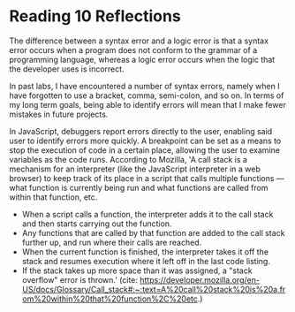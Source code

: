 # Reading 10 Reflections

The difference between a syntax error and a logic error is that a syntax error occurs when a program does not conform to the grammar of a programming language, whereas a logic error occurs when the logic that the developer uses is incorrect.

In past labs, I have encountered a number of syntax errors, namely when I have forgotten to use a bracket, comma, semi-colon, and so on. In terms of my long term goals, being able to identify errors will mean that I make fewer mistakes in future projects.

In JavaScript, debuggers report errors directly to the user, enabling said user to identify errors more quickly. A breakpoint can be set as a means to stop the execution of code in a certain place, allowing the user to examine variables as the code runs. According to Mozilla, 'A call stack is a mechanism for an interpreter (like the JavaScript interpreter in a web browser) to keep track of its place in a script that calls multiple functions — what function is currently being run and what functions are called from within that function, etc.

- When a script calls a function, the interpreter adds it to the call stack and then starts carrying out the function.
- Any functions that are called by that function are added to the call stack further up, and run where their calls are reached.
- When the current function is finished, the interpreter takes it off the stack and resumes execution where it left off in the last code listing.
- If the stack takes up more space than it was assigned, a "stack overflow" error is thrown.'
  (cite: https://developer.mozilla.org/en-US/docs/Glossary/Call_stack#:~:text=A%20call%20stack%20is%20a,from%20within%20that%20function%2C%20etc.)
